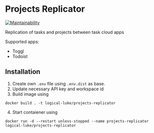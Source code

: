 # Projects Replicator
[![Maintainability](https://api.codeclimate.com/v1/badges/6970b738177d3ec1e3cb/maintainability)](https://codeclimate.com/github/logical-luke/projects-replicator/maintainability)

Replication of tasks and projects between task cloud apps

Supported apps:
* Toggl
* Todoist

## Installation
1. Create own `.env` file using `.env.dist` as base. 
2. Update necessary API key and workspace id 
3. Build image using 
```
docker build . -t logical-luke/projects-replicator
```
4. Start contaiener using
```
docker run -d --restart unless-stopped --name projects-replicator logical-luke/projects-replicator
```
